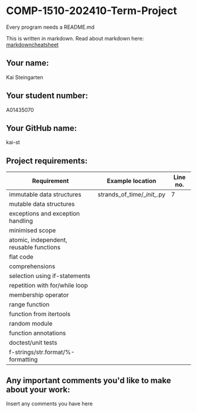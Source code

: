 # COMP-1510-202410-Term-Project

Every program needs a README.md

This is written in markdown. Read about markdown here: [markdowncheatsheet](https://www.markdownguide.org/cheat-sheet/)

## Your name:
Kai Steingarten

## Your student number:
A01435070

## Your GitHub name:
kai-st

## Project requirements:

| Requirement                             | Example location              | Line no. |
|-----------------------------------------|-------------------------------|----------|
| immutable data structures               | strands_of_time/\__init\__.py | 7        |
| mutable data structures                 |                               |          |
| exceptions and exception handling       |                               |          |
| minimised scope                         |                               |          |
| atomic, independent, reusable functions |                               |          |
| flat code                               |                               |          |
| comprehensions                          |                               |          |
| selection using if-statements           |                               |          |
| repetition with for/while loop          |                               |          |
| membership operator                     |                               |          |
| range function                          |                               |          |
| function from itertools                 |                               |          |
| random module                           |                               |          |
| function annotations                    |                               |          |
| doctest/unit tests                      |                               |          |
| f-strings/str.format/%-formatting       |                               |          |

## Any important comments you'd like to make about your work:
Insert any comments you have here
